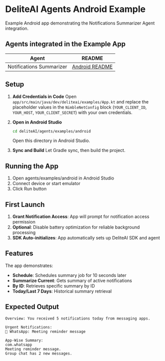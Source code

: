 # DeliteAI Agents Android Example

Example Android app demonstrating the Notifications Summarizer Agent integration.

## Agents integrated in the Example App

| Agent | README |
|-------|--------|
| Notifications Summarizer | [Android README](../../notifications_summarizer/android/README.md) |

## Setup

1. **Add Credentials in Code**
   Open `app/src/main/java/dev/deliteai/examples/App.kt` and replace the placeholder values in the
   `NimbleNetConfig` block (`YOUR_CLIENT_ID`, `YOUR_HOST`, `YOUR_CLIENT_SECRET`) with your own
   credentials.

2. **Open in Android Studio**

   ```bash
   cd deliteAI/agents/examples/android
   ```

   Open this directory in Android Studio.

3. **Sync and Build**
   Let Gradle sync, then build the project.

## Running the App

1. Open agents/examples/android in Android Studio
2. Connect device or start emulator
3. Click Run button

## First Launch

1. **Grant Notification Access**: App will prompt for notification access permission
2. **Optional**: Disable battery optimization for reliable background processing
3. **SDK Auto-initializes**: App automatically sets up DeliteAI SDK and agent

## Features

The app demonstrates:

- **Schedule**: Schedules summary job for 10 seconds later
- **Summarize Current**: Gets summary of active notifications
- **By ID**: Retrieves specific summary by ID
- **Today/Last 7 Days**: Historical summary retrieval

## Expected Output

```text
Overview: You received 5 notifications today from messaging apps.

Urgent Notifications:
📱 WhatsApp: Meeting reminder message

App-Wise Summary:
com.whatsapp
Meeting reminder message.
Group chat has 2 new messages.
```
